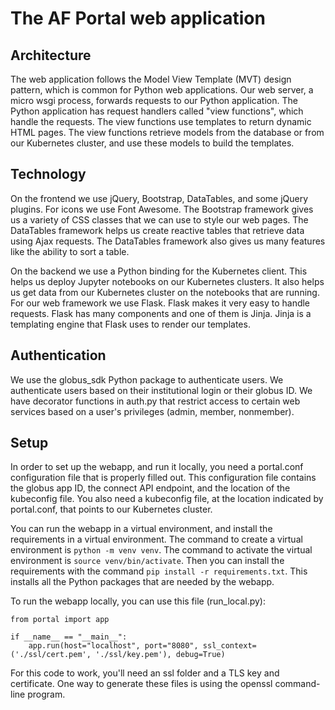 # The AF Portal web application

## Architecture

The web application follows the Model View Template (MVT) design pattern, which is common for Python web applications. Our web server, a micro wsgi process, forwards requests to our Python application. The Python application has request handlers called "view functions", which handle the requests. The view functions use templates to return dynamic HTML pages. The view functions retrieve models from the database or from our Kubernetes cluster, and use these models to build the templates.

## Technology

On the frontend we use jQuery, Bootstrap, DataTables, and some jQuery plugins. For icons we use Font Awesome. The Bootstrap framework gives us a variety of CSS classes that we can use to style our web pages. The DataTables framework helps us create reactive tables that retrieve data using Ajax requests. The DataTables framework also gives us many features like the ability to sort a table. 

On the backend we use a Python binding for the Kubernetes client. This helps us deploy Jupyter notebooks on our Kubernetes clusters. It also helps us get data from our Kubernetes cluster on the notebooks that are running. For our web framework we use Flask. Flask makes it very easy to handle requests. Flask has many components and one of them is Jinja. Jinja is a templating engine that Flask uses to render our templates.

## Authentication

We use the globus_sdk Python package to authenticate users. We authenticate users based on their institutional login or their globus ID. We have decorator functions in auth.py that restrict access to certain web services based on a user's privileges (admin, member, nonmember).

## Setup

In order to set up the webapp, and run it locally, you need a portal.conf configuration file that is properly filled out. This configuration file contains the globus app ID, the connect API endpoint, and the location of the kubeconfig file. You also need a kubeconfig file, at the location indicated by portal.conf, that points to our Kubernetes cluster.

You can run the webapp in a virtual environment, and install the requirements in a virtual environment. The command to create a virtual environment is `python -m venv venv`. The command to activate the virtual environment is `source venv/bin/activate`. Then you can install the requirements with the command `pip install -r requirements.txt`. This installs all the Python packages that are needed by the webapp.

To run the webapp locally, you can use this file (run_local.py):

    from portal import app

    if __name__ == "__main__":
        app.run(host="localhost", port="8080", ssl_context=('./ssl/cert.pem', './ssl/key.pem'), debug=True)

For this code to work, you'll need an ssl folder and a TLS key and certificate. One way to generate these files is using the openssl command-line program.